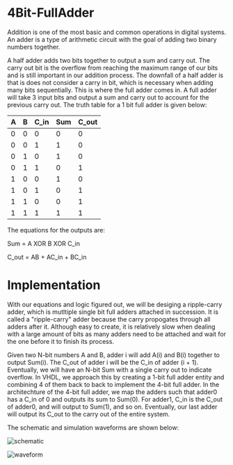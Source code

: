 # 4Bit-FullAdder 

Addition is one of the most basic and common operations in digital systems. An adder is a type of arithmetic circuit with the goal of adding two binary numbers together.

A half adder adds two bits together to output a sum and carry out. The carry out bit is the overflow from reaching the maximum range of our bits and is still important in our addition process. The downfall of a half adder is that is does not consider a carry in bit, which is necessary when adding many bits sequentially. This is where the full adder comes in. A full adder will take 3 input bits and output a sum and carry out to account for the previous carry out. The truth table for a 1 bit full adder is given below:

  | A | B | C_in | Sum | C_out |
  | --- | --- | --- | --- | --- |
  | 0 | 0 | 0 | 0 | 0 |
  | 0 | 0 | 1 | 1 | 0 |
  | 0 | 1 | 0 | 1 | 0 |
  | 0 | 1 | 1 | 0 | 1 |
  | 1 | 0 | 0 | 1 | 0 |
  | 1 | 0 | 1 | 0 | 1 |
  | 1 | 1 | 0 | 0 | 1 |
  | 1 | 1 | 1 | 1 | 1 |

The equations for the outputs are:

  Sum = A XOR B XOR C_in
  
  C_out = AB + AC_in + BC_in

# Implementation

With our equations and logic figured out, we will be desiging a ripple-carry adder, which is mutltiple single bit full adders attached in succession. It is called a "ripple-carry" adder because the carry propogates through all adders after it. Although easy to create, it is relatively slow when dealing with a large amount of bits as many adders need to be attached and wait for the one before it to finish its process.

Given two N-bit numbers A and B, adder i will add A(i) and B(i) together to output Sum(i). The C_out of adder i will be the C_in of adder (i + 1). Eventually, we will have an N-bit Sum with a single carry out to indicate overflow. In VHDL, we approach this by creating a 1-bit full adder entity and combining 4 of them back to back to implement the 4-bit full adder. In the architechture of the 4-bit full adder, we map the adders such that adder0 has a C_in of 0 and outputs its sum to Sum(0). For adder1, C_in is the C_out of adder0, and will output to Sum(1), and so on. Eventually, our last adder will output its C_out to the carry out of the entire system.

The schematic and simulation waveforms are shown below:

![schematic](./img/schematic.png)

![waveform](./img/waveforms.png)
